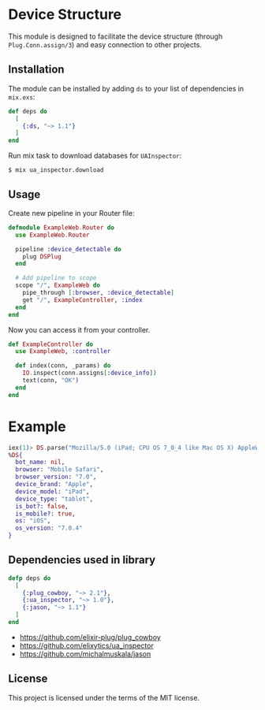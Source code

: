 # Device Structure

This module is designed to facilitate the device structure (through `Plug.Conn.assign/3`) and easy connection to other projects.

## Installation

The module can be installed by adding `ds` to your list of dependencies in `mix.exs`:

```elixir
def deps do
  [
    {:ds, "~> 1.1"}
  ]
end
```

Run mix task to download databases for `UAInspector`:

```console
$ mix ua_inspector.download
```

## Usage

Create new pipeline in your Router file:

```elixir
defmodule ExampleWeb.Router do
  use ExampleWeb.Router

  pipeline :device_detectable do
    plug DSPlug
  end

  # Add pipeline to scope
  scope "/", ExampleWeb do
    pipe_through [:browser, :device_detectable]
    get "/", ExampleController, :index
  end
end
```

Now you can access it from your controller.

```elixir
def ExampleController do
  use ExampleWeb, :controller

  def index(conn, _params) do
    IO.inspect(conn.assigns[:device_info])
    text(conn, "OK")
  end
end
```

# Example

```elixir
iex(1)> DS.parse("Mozilla/5.0 (iPad; CPU OS 7_0_4 like Mac OS X) AppleWebKit/537.51.1 (KHTML, like Gecko) Version/7.0 Mobile/11B554a Safari/9537.53")
%DS{
  bot_name: nil,
  browser: "Mobile Safari",
  browser_version: "7.0",
  device_brand: "Apple",
  device_model: "iPad",
  device_type: "tablet",
  is_bot?: false,
  is_mobile?: true,
  os: "iOS",
  os_version: "7.0.4"
}
```
## Dependencies used in library

```elixir
defp deps do
  [
    {:plug_cowboy, "~> 2.1"},
    {:ua_inspector, "~> 1.0"},
    {:jason, "~> 1.1"}
  ]
end
```

- https://github.com/elixir-plug/plug_cowboy
- https://github.com/elixytics/ua_inspector
- https://github.com/michalmuskala/jason

## License

This project is licensed under the terms of the MIT license.
